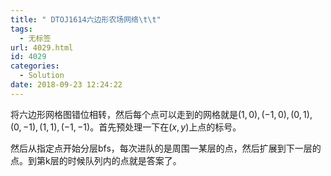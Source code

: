```yaml
---
title: " DTOJ1614六边形农场网络\t\t"
tags:
  - 无标签
url: 4029.html
id: 4029
categories:
  - Solution
date: 2018-09-23 12:24:22
---
```


将六边形网格图错位相转，然后每个点可以走到的网格就是$(1,0),(-1,0),(0,1),(0,-1),(1,1),(-1,-1)$。首先预处理一下在$(x,y)$上点的标号。

然后从指定点开始分层bfs，每次进队的是周围一某层的点，然后扩展到下一层的点。到第k层的时候队列内的点就是答案了。